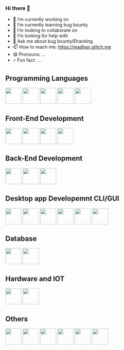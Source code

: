 ### Hi there 👋

<!--
**madhanmaaz/madhanmaaz** is a ✨ _special_ ✨ repository because its `README.md` (this file) appears on your GitHub profile.

Here are some ideas to get you started:
-->

- 🔭 I’m currently working on
- 🌱 I’m currently learning bug bounty
- 👯 I’m looking to collaborate on 
- 🤔 I’m looking for help with
- 💬 Ask me about bug bounty/Ehacking
- 📫 How to reach me: https://madhan.glitch.me
- 😄 Pronouns: ...
- ⚡ Fun fact: ...

## Programming Languages
<p>
<img src="https://cdn.jsdelivr.net/gh/devicons/devicon/icons/javascript/javascript-original.svg" width=50 height=50/>
<img src="https://cdn.jsdelivr.net/gh/devicons/devicon/icons/python/python-original.svg" width=50 height=50/>
<img src="https://cdn.jsdelivr.net/gh/devicons/devicon/icons/php/php-original.svg"  width=50 height=50/>
<img src="https://cdn.jsdelivr.net/gh/devicons/devicon/icons/cplusplus/cplusplus-original.svg" width=50 height=50/>
<img src="https://cdn.jsdelivr.net/gh/devicons/devicon/icons/go/go-original.svg" width=50 height=50/>
</p>

## Front-End Development
<p>
<img src="https://cdn.jsdelivr.net/gh/devicons/devicon/icons/html5/html5-original.svg" width=50 height=50/>
<img src="https://cdn.jsdelivr.net/gh/devicons/devicon/icons/css3/css3-original.svg" width=50 height=50/>
<img src="https://cdn.jsdelivr.net/gh/devicons/devicon/icons/javascript/javascript-original.svg" width=50 height=50/>
<img src="https://cdn.jsdelivr.net/gh/devicons/devicon/icons/bootstrap/bootstrap-original.svg" width=50 height=50/>
  </p>        

## Back-End Development
<p>
<img src="https://cdn.jsdelivr.net/gh/devicons/devicon/icons/nodejs/nodejs-original.svg" width=50 height=50/>
<img src="https://cdn.jsdelivr.net/gh/devicons/devicon/icons/python/python-original.svg" width=50 height=50/>
<img src="https://cdn.jsdelivr.net/gh/devicons/devicon/icons/php/php-original.svg"  width=50 height=50/>        
</p>

## Desktop app Developemnt CLI/GUI
<p>
<img src="https://cdn.jsdelivr.net/gh/devicons/devicon/icons/nodejs/nodejs-original.svg" width=50 height=50/>
<img src="https://cdn.jsdelivr.net/gh/devicons/devicon/icons/electron/electron-original.svg"  width=50 height=50/>   
<img src="https://cdn.jsdelivr.net/gh/devicons/devicon/icons/python/python-original.svg" width=50 height=50/>
<img src="https://cdn.jsdelivr.net/gh/devicons/devicon/icons/php/php-original.svg"  width=50 height=50/>
<img src="https://cdn.jsdelivr.net/gh/devicons/devicon/icons/cplusplus/cplusplus-original.svg" width=50 height=50/>
<img src="https://cdn.jsdelivr.net/gh/devicons/devicon/icons/go/go-original.svg" width=50 height=50/> 
</p>

## Database
<p>
<img src="https://cdn.jsdelivr.net/gh/devicons/devicon/icons/mongodb/mongodb-original.svg"  width=50 height=50/>
<img src="https://cdn.jsdelivr.net/gh/devicons/devicon/icons/mysql/mysql-original-wordmark.svg" width=50 height=50 />
</p>

## Hardware and IOT
<p>
<img src="https://cdn.jsdelivr.net/gh/devicons/devicon/icons/arduino/arduino-original.svg"  width=50 height=50/>
<img src="https://cdn.jsdelivr.net/gh/devicons/devicon/icons/raspberrypi/raspberrypi-original.svg"  width=50 height=50/>
  </p>                                

## Others
<p>
<img src="https://cdn.jsdelivr.net/gh/devicons/devicon/icons/selenium/selenium-original.svg"  width=50 height=50/>
<img src="https://cdn.jsdelivr.net/gh/devicons/devicon/icons/docker/docker-original.svg" width=50 height=50 />
<img src="https://cdn.jsdelivr.net/gh/devicons/devicon/icons/git/git-original.svg" width=50 height=50 />
<img src="https://cdn.jsdelivr.net/gh/devicons/devicon/icons/heroku/heroku-plain-wordmark.svg" width=50 height=50 />
<img src="https://cdn.jsdelivr.net/gh/devicons/devicon/icons/bash/bash-original.svg"  width=50 height=50/>
<img src="https://cdn.jsdelivr.net/gh/devicons/devicon/icons/linux/linux-original.svg" width=50 height=50 />
</p>